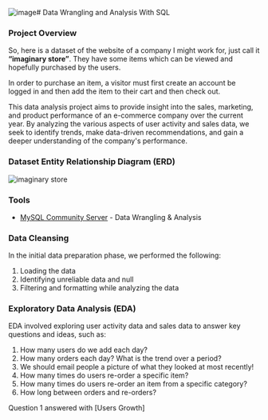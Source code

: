 ![image](https://github.com/muhmiqbal19/data-wrangling-and-analysis-with-sql/assets/132751713/15af5563-b099-4611-9189-bf3f872cdba6)# Data Wrangling and Analysis With SQL

### Project Overview
So, here is a dataset of the website of a company I might work for, just call it **“imaginary store”**. They have some items which can be viewed and hopefully purchased by the users. 

In order to purchase an item, a visitor must first create an account be logged in and then add the item to their cart and then check out.

This data analysis project aims to provide insight into the sales, marketing, and product performance of an e-commerce company over the current year. By analyzing the various aspects of user activity and sales data, we seek to identify trends, make data-driven recommendations, and gain a deeper understanding of the company's performance. 

### Dataset Entity Relationship Diagram (ERD)
![imaginary store](https://github.com/muhmiqbal19/data-wrangling-and-analysis-with-sql/assets/132751713/23474a8d-cc96-4739-97ef-06eef8c25fd0)

### Tools
- [MySQL Community Server](https://dev.mysql.com/downloads/mysql/) - Data Wrangling & Analysis

### Data Cleansing
In the initial data preparation phase, we performed the following:
1. Loading the data
2. Identifying unreliable data and null
3. Filtering and formatting while analyzing the data

### Exploratory Data Analysis (EDA)
EDA involved exploring user activity data and sales data to answer key questions and ideas, such as:

1. How many users do we add each day?
2. How many orders each day? What is the trend over a period?
3. We should email people a picture of what they looked at most recently!
4. How many times do users re-order a specific item?
5. How many times do users re-order an item from a specific category?
6. How long between orders and re-orders?

Question 1 answered with [Users Growth] 
